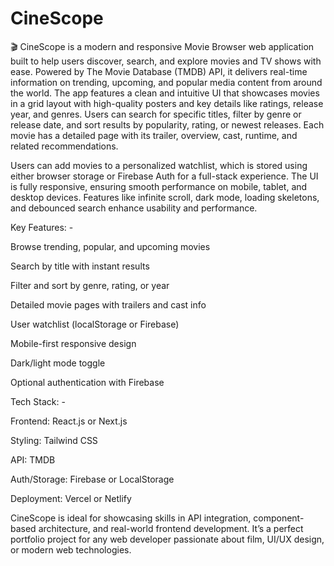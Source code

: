 # CineScope
🎬 CineScope is a modern and responsive Movie Browser web application built to help users discover, search, and explore movies and TV shows with ease. Powered by The Movie Database (TMDB) API, it delivers real-time information on trending, upcoming, and popular media content from around the world.
The app features a clean and intuitive UI that showcases movies in a grid layout with high-quality posters and key details like ratings, release year, and genres. Users can search for specific titles, filter by genre or release date, and sort results by popularity, rating, or newest releases. Each movie has a detailed page with its trailer, overview, cast, runtime, and related recommendations.

Users can add movies to a personalized watchlist, which is stored using either browser storage or Firebase Auth for a full-stack experience. The UI is fully responsive, ensuring smooth performance on mobile, tablet, and desktop devices. Features like infinite scroll, dark mode, loading skeletons, and debounced search enhance usability and performance.

Key Features: -

Browse trending, popular, and upcoming movies

Search by title with instant results

Filter and sort by genre, rating, or year

Detailed movie pages with trailers and cast info

User watchlist (localStorage or Firebase)

Mobile-first responsive design

Dark/light mode toggle

Optional authentication with Firebase

Tech Stack: -

Frontend: React.js or Next.js

Styling: Tailwind CSS

API: TMDB

Auth/Storage: Firebase or LocalStorage

Deployment: Vercel or Netlify

CineScope is ideal for showcasing skills in API integration, component-based architecture, and real-world frontend development. It’s a perfect portfolio project for any web developer passionate about film, UI/UX design, or modern web technologies.
